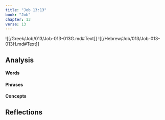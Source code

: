 ```yaml
---
title: "Job 13:13"
book: "Job"
chapter: 13
verse: 13
---
```

![[/Greek/Job/013/Job-013-013G.md#Text]]
![[/Hebrew/Job/013/Job-013-013H.md#Text]]

## Analysis

#### Words

#### Phrases

#### Concepts

## Reflections
